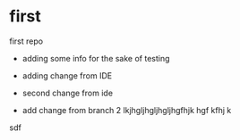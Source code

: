 # first
first repo
 - adding some info for the sake of testing

 
 - adding change from IDE

 - second change from ide

 - add change from branch 2 lkjhgljhgljhgljhgfhjk hgf kfhj k
 
 
 
 sdf
